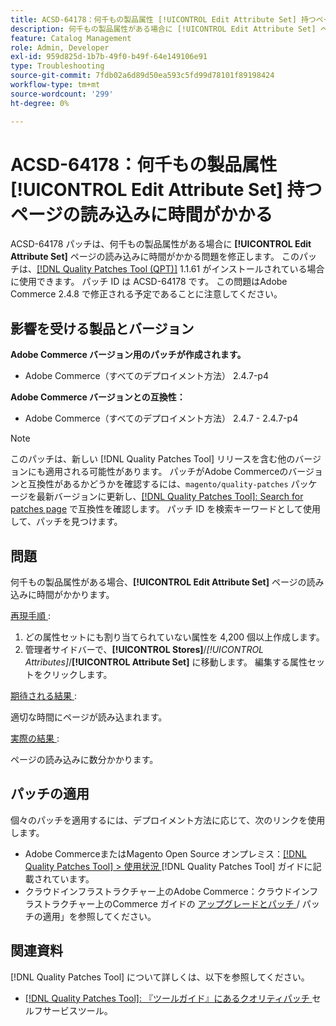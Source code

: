 ```yaml
---
title: ACSD-64178：何千もの製品属性 [!UICONTROL Edit Attribute Set] 持つページの読み込みに時間がかかる
description: 何千もの製品属性がある場合に [!UICONTROL Edit Attribute Set] ページの読み込みに時間がかかるAdobe Commerceの問題を修正するために、ACSD-64178 パッチを適用してください。
feature: Catalog Management
role: Admin, Developer
exl-id: 959d825d-1b7b-49f0-b49f-64e149106e91
type: Troubleshooting
source-git-commit: 7fdb02a6d89d50ea593c5fd99d78101f89198424
workflow-type: tm+mt
source-wordcount: '299'
ht-degree: 0%

---
```


# ACSD-64178：何千もの製品属性 [!UICONTROL Edit Attribute Set] 持つページの読み込みに時間がかかる

ACSD-64178 パッチは、何千もの製品属性がある場合に **[!UICONTROL Edit Attribute Set]** ページの読み込みに時間がかかる問題を修正します。 このパッチは、[[!DNL Quality Patches Tool (QPT)]](/help/tools/quality-patches-tool/quality-patches-tool-to-self-serve-quality-patches.md) 1.1.61 がインストールされている場合に使用できます。 パッチ ID は ACSD-64178 です。 この問題はAdobe Commerce 2.4.8 で修正される予定であることに注意してください。

## 影響を受ける製品とバージョン

**Adobe Commerce バージョン用のパッチが作成されます。**

* Adobe Commerce（すべてのデプロイメント方法） 2.4.7-p4

**Adobe Commerce バージョンとの互換性：**

* Adobe Commerce（すべてのデプロイメント方法） 2.4.7 - 2.4.7-p4

>[!NOTE]
>
>このパッチは、新しい [!DNL Quality Patches Tool] リリースを含む他のバージョンにも適用される可能性があります。 パッチがAdobe Commerceのバージョンと互換性があるかどうかを確認するには、`magento/quality-patches` パッケージを最新バージョンに更新し、[[!DNL Quality Patches Tool]: Search for patches page](https://experienceleague.adobe.com/tools/commerce-quality-patches/index.html?lang=ja) で互換性を確認します。 パッチ ID を検索キーワードとして使用して、パッチを見つけます。

## 問題

何千もの製品属性がある場合、**[!UICONTROL Edit Attribute Set]** ページの読み込みに時間がかかります。

<u> 再現手順 </u>:

1. どの属性セットにも割り当てられていない属性を 4,200 個以上作成します。
1. 管理者サイドバーで、**[!UICONTROL Stores]**/*[!UICONTROL Attributes]*/**[!UICONTROL Attribute Set]** に移動します。 編集する属性セットをクリックします。

<u> 期待される結果 </u>:

適切な時間にページが読み込まれます。

<u> 実際の結果 </u>:

ページの読み込みに数分かかります。

## パッチの適用

個々のパッチを適用するには、デプロイメント方法に応じて、次のリンクを使用します。

* Adobe CommerceまたはMagento Open Source オンプレミス：[[!DNL Quality Patches Tool] > 使用状況 ](/help/tools/quality-patches-tool/usage.md) [!DNL Quality Patches Tool] ガイドに記載されています。
* クラウドインフラストラクチャー上のAdobe Commerce：クラウドインフラストラクチャー上のCommerce ガイドの [ アップグレードとパッチ ](https://experienceleague.adobe.com/docs/commerce-cloud-service/user-guide/develop/upgrade/apply-patches.html?lang=ja)/ パッチの適用」を参照してください。


## 関連資料

[!DNL Quality Patches Tool] について詳しくは、以下を参照してください。

* [[!DNL Quality Patches Tool]: 『ツールガイド』にあるクオリティパッチ ](/help/tools/quality-patches-tool/quality-patches-tool-to-self-serve-quality-patches.md) セルフサービスツール。

